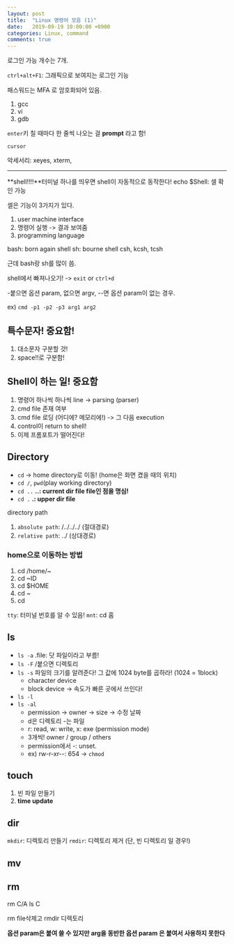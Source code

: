 ```yaml
---
layout: post
title:  "Linux 명령어 모음 (1)"
date:   2019-09-19 10:00:00 +0900
categories: Linux, command
comments: true
---
```


로그인 가능 개수는 7개.

`ctrl+alt+F1`: 그래픽으로 보여지는 로그인 기능

패스워드는 MFA 로 암호화되어 있음.

1. gcc
2. vi
3. gdb

`enter`키 칠 때마다 한 줄씩 나오는 걸 **prompt** 라고 함!

`cursor`

악세서리: xeyes, xterm,


---

**shell!!!!**터미널 하나를 띄우면 shell이 자동적으로 동작한다!
echo $Shell: 셀 확인 가능

셀은 기능이 3가지가 있다.

1. user machine interface
2. 명령어 실행 -> 결과 보여줌
3. programming language

bash: born again shell
sh: bourne shell
csh, kcsh, tcsh

근데 bash랑 sh를 많이 씀.

shell에서 빠져나오기! -> `exit` or `ctrl+d`

-붙으면 옵션 param, 없으면 argv, --면 옵션 param이 없는 경우.

ex) `cmd -p1 -p2 -p3 arg1 arg2`

## 특수문자! 중요함!
1. 대소문자 구분할 것!
2. space!!로 구분함!

## Shell이 하는 일! 중요함

1. 명령어 하나씩 하나씩 line -> parsing (parser)
2. cmd file 존재 여부
3. cmd file 로딩 (어디에? 메모리에!) -> 그 다음 execution
4. control이 return to shell!
5. 이제 프롬포트가 떨어진다!


## Directory

- `cd` -> home directory로 이동! (home은 화면 켰을 때의 위치)
- `cd /`, `pwd`(play working directory)
- `cd ..` **..: current dir file file인 점을 명심!**
- `cd .` **.: upper dir file**

directory path
1. `absolute path`: /../../../ (절대경로)
2. `relative path`: ../ (상대경로)

### home으로 이동하는 방법
1. cd /home/~
2. cd ~ID
3. cd $HOME
4. cd ~
5. cd

`tty`: 터미널 번호를 알 수 있음!
`mnt`: cd 홈

## ls
- `ls -a` .file: 닷 파일이라고 부름!
- `ls -F` /붙으면 디렉토리
- `ls -s` 파일의 크기를 알려준다! 그 값에 1024 byte를 곱하라! (1024 = 1block)
    -  character device
    -  block device -> 속도가 빠른 곳에서 쓰인다!
- `ls -l`
- `ls -al`
    - permission -> owner -> size -> 수정 날짜
    - d은 디렉토리 -는 파일
    - r: read, w: write, x: exe (permission mode)
    - 3개씩! owner / group / others
    - permission에서 -: unset.
    - ex) rw-r-xr--: 654 -> `chmod`

## touch
1. 빈 파일 만들기
2. **time update**

## dir
`mkdir`: 디렉토리 만들기
`rmdir`: 디렉토리 제거 (단, 빈 디렉토리 일 경우!)

## mv

## rm

rm C/A
ls C

rm file삭제고
rmdir 디렉토리

**옵션 param은 붙여 쓸 수 있지만 arg을 동반한 옵션 param 은 붙여서 사용하지 못한다**
